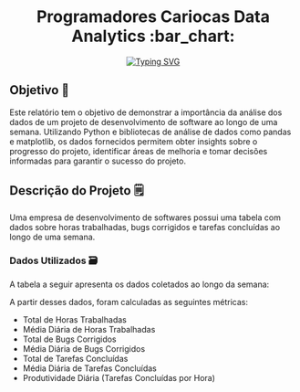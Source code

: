 <h1 align="center"> Programadores Cariocas Data Analytics :bar_chart: </h1>

<p align="center">
<a href="https://git.io/typing-svg"><img src="https://readme-typing-svg.demolab.com?font=raleway&weight=900&size=22&duration=3000&pause=1000&color=F7F22E&background=FFFFFF00&multiline=true&random=true&width=462&height=80&lines=Projeto+Individual+-+M%C3%B3dulo+3+;Relatorio+de+Progresso+-+Senac%2FResilia" alt="Typing SVG" /></a>
</p>


## Objetivo :pushpin:
Este relatório tem o objetivo de demonstrar a importância da análise dos dados de um projeto de desenvolvimento de software ao longo de uma semana.
Utilizando Python e bibliotecas de análise de dados como pandas e matplotlib, os dados fornecidos permitem obter insights sobre o progresso do projeto, identificar áreas de melhoria e tomar decisões informadas para garantir o sucesso do projeto.

## Descrição do Projeto :spiral_notepad:
Uma empresa de desenvolvimento de softwares possui uma tabela com dados sobre horas trabalhadas, bugs corrigidos e tarefas concluídas ao longo de uma semana.
### Dados Utilizados :card_file_box:
A tabela a seguir apresenta os dados coletados ao longo da semana:


A partir desses dados, foram calculadas as seguintes métricas:
- Total de Horas Trabalhadas
- Média Diária de Horas Trabalhadas
- Total de Bugs Corrigidos
- Média Diária de Bugs Corrigidos
- Total de Tarefas Concluídas
- Média Diária de Tarefas Concluídas
- Produtividade Diária (Tarefas Concluídas por Hora)
